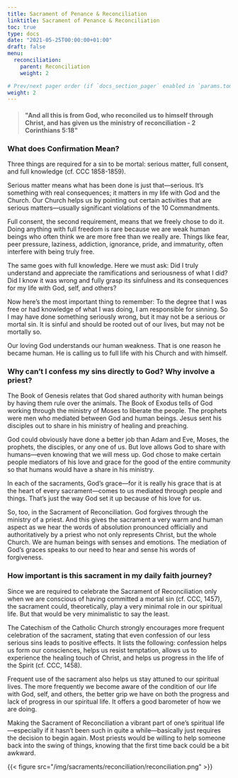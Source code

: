 ```yaml
---
title: Sacrament of Penance & Reconciliation
linktitle: Sacrament of Penance & Reconciliation
toc: true
type: docs
date: "2021-05-25T00:00:00+01:00"
draft: false
menu:
  reconciliation:
    parent: Reconciliation
    weight: 2

# Prev/next pager order (if `docs_section_pager` enabled in `params.toml`)
weight: 2
---
```


> #### "And all this is from God, who reconciled us to himself through Christ, and has given us the ministry of reconciliation -  2 Corinthians 5:18"

### What does Confirmation Mean?
Three things are required for a sin to be mortal: serious matter, full consent, and full knowledge (cf. CCC 1858-1859).

Serious matter means what has been done is just that—serious. It’s something with real consequences; it matters in my life with God and the Church. Our Church helps us by pointing out certain activities that are serious matters—usually significant violations of the 10 Commandments.

Full consent, the second requirement, means that we freely chose to do it. Doing anything with full freedom is rare because we are weak human beings who often think we are more free than we really are. Things like fear, peer pressure, laziness, addiction, ignorance, pride, and immaturity, often interfere with being truly free.

The same goes with full knowledge. Here we must ask: Did I truly understand and appreciate the ramifications and seriousness of what I did? Did I know it was wrong and fully grasp its sinfulness and its consequences for my life with God, self, and others?

Now here’s the most important thing to remember: To the degree that I was free or had knowledge of what I was doing, I am responsible for sinning. So I may have done something seriously wrong, but it may not be a serious or mortal sin. It is sinful and should be rooted out of our lives, but may not be mortally so.

Our loving God understands our human weakness. That is one reason he became human. He is calling us to full life with his Church and with himself.

### Why can’t I confess my sins directly to God? Why involve a priest?
The Book of Genesis relates that God shared authority with human beings by having them rule over the animals. The Book of Exodus tells of God working through the ministry of Moses to liberate the people. The prophets were men who mediated between God and human beings. Jesus sent his disciples out to share in his ministry of healing and preaching.

God could obviously have done a better job than Adam and Eve, Moses, the prophets, the disciples, or any one of us. But love allows God to share with humans—even knowing that we will mess up. God chose to make certain people mediators of his love and grace for the good of the entire community so that humans would have a share in his ministry.

In each of the sacraments, God’s grace—for it is really his grace that is at the heart of every sacrament—comes to us mediated through people and things. That’s just the way God set it up because of his love for us.

So, too, in the Sacrament of Reconciliation. God forgives through the ministry of a priest. And this gives the sacrament a very warm and human aspect as we hear the words of absolution pronounced officially and authoritatively by a priest who not only represents Christ, but the whole Church. We are human beings with senses and emotions. The mediation of God’s graces speaks to our need to hear and sense his words of forgiveness.

### How important is this sacrament in my daily faith journey?
Since we are required to celebrate the Sacrament of Reconciliation only when we are conscious of having committed a mortal sin (cf. CCC, 1457), the sacrament could, theoretically, play a very minimal role in our spiritual life. But that would be very minimalistic to say the least.

The Catechism of the Catholic Church strongly encourages more frequent celebration of the sacrament, stating that even confession of our less serious sins leads to positive effects. It lists the following: confession helps us form our consciences, helps us resist temptation, allows us to experience the healing touch of Christ, and helps us progress in the life of the Spirit (cf. CCC, 1458).

Frequent use of the sacrament also helps us stay attuned to our spiritual lives. The more frequently we become aware of the condition of our life with God, self, and others, the better grip we have on both the progress and lack of progress in our spiritual life. It offers a good barometer of how we are doing.

Making the Sacrament of Reconciliation a vibrant part of one’s spiritual life—especially if it hasn’t been such in quite a while—basically just requires the decision to begin again. Most priests would be willing to help someone back into the swing of things, knowing that the first time back could be a bit awkward.

{{< figure src="/img/sacraments/reconciliation/reconciliation.png" >}}
